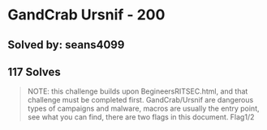 # GandCrab Ursnif - 200
## Solved by: seans4099
## 117 Solves

> NOTE: this challenge builds upon BegineersRITSEC.html, and that challenge must be completed first.
GandCrab/Ursnif are dangerous types of campaigns and malware, macros are usually the entry point, see what you can find, there are two flags in this document. Flag1/2
